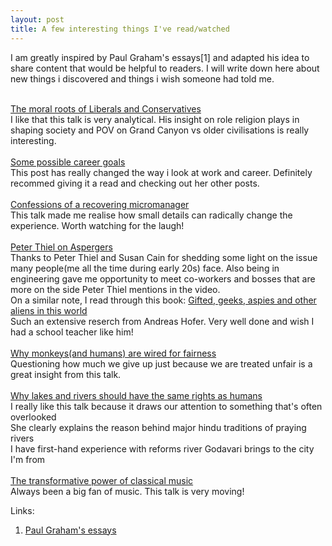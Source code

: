 ```yaml
---
layout: post
title: A few interesting things I've read/watched
---
```


I am greatly inspired by Paul Graham's essays[1] and adapted his idea to share content that would be helpful to readers. I will write down here about new things i discovered and things i wish someone had told me.

<br>
<div>
<a href="https://www.ted.com/talks/jonathan_haidt_the_moral_roots_of_liberals_and_conservatives">The moral roots of Liberals and Conservatives</a><br>
</div>
I like that this talk is very analytical.
His insight on role religion plays in shaping society and POV on Grand Canyon vs older civilisations is really interesting.
<br>
<br>


<div>
<a href="https://jvns.ca/blog/2018/09/30/some-possible-career-goals/">Some possible career goals</a><br>
</div>
  This post has really changed the way i look at work and career. Definitely recommed giving it a read and checking out
  her other posts.
<br>
<br>
<div>
<a href="https://www.ted.com/talks/chieh_huang_confessions_of_a_recovering_micromanager?language=en">Confessions of a recovering micromanager</a><br>
</div>
This talk made me realise how small details can radically change the experience. Worth watching for the laugh!
<br>
<br>
<div>
<a href="https://www.youtube.com/watch?v=hkHvDOPNI1w">Peter Thiel on Aspergers</a><br>
</div>
Thanks to Peter Thiel and Susan Cain for shedding some light on the issue many people(me all the time during early 20s) face. Also being in engineering gave me opportunity to meet co-workers and bosses that are more on the side Peter Thiel mentions in the video.<br>
On a similar note, I read through this book: <a href="https://www.goodreads.com/book/show/50272271-the-hunter-gatherer-neurotribe">Gifted, geeks, aspies and other aliens in this world</a><br>
Such an extensive reserch from Andreas Hofer. Very well done and wish I had a school teacher like him!
<br>
<br>
<div>
<a href="https://www.ted.com/talks/sarah_brosnan_why_monkeys_and_humans_are_wired_for_fairness/">Why monkeys(and humans) are wired for fairness</a><br>
</div>
Questioning how much we give up just because we are treated unfair is a great insight from this talk.
<br>
<br>
<div>
<a href="https://www.ted.com/talks/kelsey_leonard_why_lakes_and_rivers_should_have_the_same_rights_as_humans">Why lakes and rivers should have the same rights as humans</a><br>
</div>
I really like this talk because it draws our attention to something that's often overlooked<br>
She clearly explains the reason behind major hindu traditions of praying rivers<br>
I have first-hand experience with reforms river Godavari brings to the city I'm from
<br>
<br>
<div>
<a href="https://www.ted.com/talks/benjamin_zander_the_transformative_power_of_classical_music">The transformative power of
classical music</a></br>
Always been a big fan of music. This talk is very moving!
</div>

Links:
1. <a href="http://www.paulgraham.com/articles.html">Paul Graham's essays</a>
